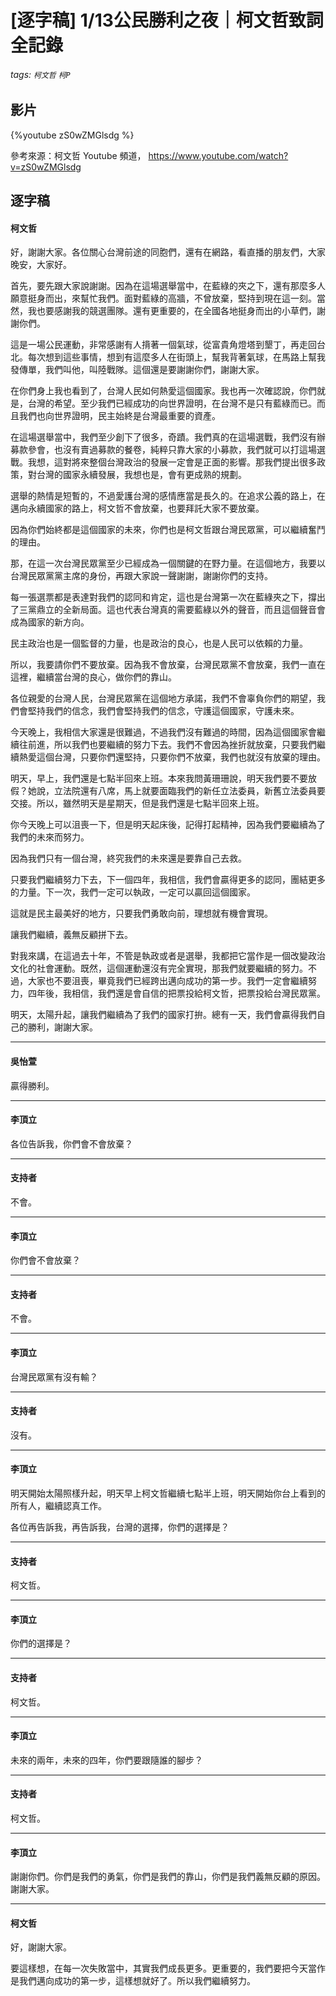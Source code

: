 # [逐字稿] 1/13公民勝利之夜｜柯文哲致詞 全記錄

###### tags: `柯文哲` `柯P` 

## 影片

{%youtube zS0wZMGlsdg %}

參考來源：柯文哲 Youtube 頻道， https://www.youtube.com/watch?v=zS0wZMGlsdg

## 逐字稿

#### 柯文哲

好，謝謝大家。各位關心台灣前途的同胞們，還有在網路，看直播的朋友們，大家晚安，大家好。

首先，要先跟大家說謝謝。因為在這場選舉當中，在藍綠的夾之下，還有那麼多人願意挺身而出，來幫忙我們。面對藍綠的高牆，不曾放棄，堅持到現在這一刻。當然，我也要感謝我的競選團隊。還有更重要的，在全國各地挺身而出的小草們，謝謝你們。

這是一場公民運動，非常感謝有人揹著一個氣球，從富貴角燈塔到墾丁，再走回台北。每次想到這些事情，想到有這麼多人在街頭上，幫我背著氣球，在馬路上幫我發傳單，我們叫他，叫陸戰隊。這個還是要謝謝你們，謝謝大家。

在你們身上我也看到了，台灣人民如何熱愛這個國家。我也再一次確認說，你們就是，台灣的希望。至少我們已經成功的向世界證明，在台灣不是只有藍綠而已。而且我們也向世界證明，民主始終是台灣最重要的資產。

在這場選舉當中，我們至少創下了很多，奇蹟。我們真的在這場選戰，我們沒有辦募款參會，也沒有賣過募款的餐卷，純粹只靠大家的小募款，我們就可以打這場選戰。我想，這對將來整個台灣政治的發展一定會是正面的影響。那我們提出很多政策，對台灣的國家永續發展，我想也是，會有更成熟的規劃。

選舉的熱情是短暫的，不過愛護台灣的感情應當是長久的。在追求公義的路上，在邁向永續國家的路上，柯文哲不會放棄，也要拜託大家不要放棄。

因為你們始終都是這個國家的未來，你們也是柯文哲跟台灣民眾黨，可以繼續奮鬥的理由。

那，在這一次台灣民眾黨至少已經成為一個關鍵的在野力量。在這個地方，我要以台灣民眾黨黨主席的身份，再跟大家說一聲謝謝，謝謝你們的支持。

每一張選票都是表達對我們的認同和肯定，這也是台灣第一次在藍綠夾之下，撐出了三黨鼎立的全新局面。這也代表台灣真的需要藍綠以外的聲音，而且這個聲音會成為國家的新方向。

民主政治也是一個監督的力量，也是政治的良心，也是人民可以依賴的力量。

所以，我要請你們不要放棄。因為我不會放棄，台灣民眾黨不會放棄，我們一直在這裡，繼續當台灣的良心，做你們的靠山。

各位親愛的台灣人民，台灣民眾黨在這個地方承諾，我們不會辜負你們的期望，我們會堅持我們的信念，我們會堅持我們的信念，守護這個國家，守護未來。

今天晚上，我相信大家還是很難過，不過我們沒有難過的時間，因為這個國家會繼續往前進，所以我們也要繼續的努力下去。我們不會因為挫折就放棄，只要我們繼續熱愛這個台灣，只要你們還堅持，只要你們不放棄，我們也就沒有放棄的理由。

明天，早上，我們還是七點半回來上班。本來我問黃珊珊說，明天我們要不要放假？她說，立法院還有八席，馬上就要面臨我們的新任立法委員，新舊立法委員要交接。所以，雖然明天是星期天，但是我們還是七點半回來上班。

你今天晚上可以沮喪一下，但是明天起床後，記得打起精神，因為我們要繼續為了我們的未來而努力。

因為我們只有一個台灣，終究我們的未來還是要靠自己去救。

只要我們繼續努力下去，下一個四年，我相信，我們會贏得更多的認同，團結更多的力量。下一次，我們一定可以執政，一定可以贏回這個國家。

這就是民主最美好的地方，只要我們勇敢向前，理想就有機會實現。

讓我們繼續，義無反顧拼下去。

對我來講，在這過去十年，不管是執政或者是選舉，我都把它當作是一個改變政治文化的社會運動。既然，這個運動還沒有完全實現，那我們就要繼續的努力。不過，大家也不要沮喪，畢竟我們已經跨出邁向成功的第一步。我們一定會繼續努力，四年後，我相信，我們還是會自信的把票投給柯文哲，把票投給台灣民眾黨。

明天，太陽升起，讓我們繼續為了我們的國家打拚。總有一天，我們會贏得我們自己的勝利，謝謝大家。

---

#### 吳怡萱

贏得勝利。

---

#### 李頂立

各位告訴我，你們會不會放棄？

---

#### 支持者

不會。

---

#### 李頂立

你們會不會放棄？

---

#### 支持者

不會。

---

#### 李頂立

台灣民眾黨有沒有輸？

---

#### 支持者

沒有。

---

#### 李頂立

明天開始太陽照樣升起，明天早上柯文哲繼續七點半上班，明天開始你台上看到的所有人，繼續認真工作。

各位再告訴我，再告訴我，台灣的選擇，你們的選擇是？

---

#### 支持者

柯文哲。

---

#### 李頂立

你們的選擇是？

---

#### 支持者

柯文哲。

---

#### 李頂立

未來的兩年，未來的四年，你們要跟隨誰的腳步？

---

#### 支持者

柯文哲。

---

#### 李頂立

謝謝你們。你們是我們的勇氣，你們是我們的靠山，你們是我們義無反顧的原因。謝謝大家。

---

#### 柯文哲

好，謝謝大家。

要這樣想，在每一次失敗當中，其實我們成長更多。更重要的，我們要把今天當作是我們邁向成功的第一步，這樣想就好了。所以我們繼續努力。

